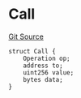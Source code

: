 # Call
[Git Source](https://github.com/kalidao/keep/blob/1979341a5a2118c8b67dae50ac448106c85bacac/src/Keep.sol)


```solidity
struct Call {
    Operation op;
    address to;
    uint256 value;
    bytes data;
}
```


